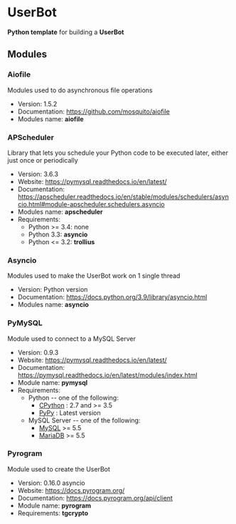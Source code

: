 # UserBot

**Python template** for building a **UserBot**



## Modules

### Aiofile

Modules used to do asynchronous file operations

* Version: 1.5.2
* Documentation: https://github.com/mosquito/aiofile
* Modules name: **aiofile**



### APScheduler

Library that lets you schedule your Python code to be executed later, either just once or periodically

* Version: 3.6.3
* Website: https://pymysql.readthedocs.io/en/latest/
* Documentation: https://apscheduler.readthedocs.io/en/stable/modules/schedulers/asyncio.html#module-apscheduler.schedulers.asyncio
* Modules name: **apscheduler**
* Requirements:
	- Python >= 3.4: none
	- Python 3.3: **asyncio**
	- Python <= 3.2: **trollius**



### Asyncio

Modules used to make the UserBot work on 1 single thread

* Version: Python version
* Documentation: https://docs.python.org/3.9/library/asyncio.html
* Modules name: **asyncio**



### PyMySQL

Module used to connect to a MySQL Server

* Version: 0.9.3
* Website: https://pymysql.readthedocs.io/en/latest/
* Documentation: https://pymysql.readthedocs.io/en/latest/modules/index.html
* Module name: **pymysql**
* Requirements:
	- Python -- one of the following:
		+ [CPython](http://www.python.org/) : 2.7 and >= 3.5
		+ [PyPy](http://pypy.org/) : Latest version
	- MySQL Server -- one of the following:
		+ [MySQL](http://www.mysql.com/) >= 5.5
		+ [MariaDB](https://mariadb.org/) >= 5.5



### Pyrogram

Module used to create the UserBot

* Version: 0.16.0 asyncio
* Website: https://docs.pyrogram.org/
* Documentation: https://docs.pyrogram.org/api/client
* Module name: **pyrogram**
* Requirements: **tgcrypto**
